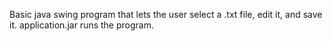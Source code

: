 Basic java swing program that lets the user select a .txt file, edit it, and save it.
application.jar runs the program.
